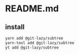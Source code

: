 # README.md

    

## install

```bash
yarn add @git-lazy/subtree
yarn-tool add @git-lazy/subtree
yt add @git-lazy/subtree
```

